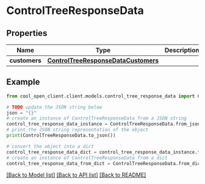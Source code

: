 # ControlTreeResponseData


## Properties

Name | Type | Description | Notes
------------ | ------------- | ------------- | -------------
**customers** | [**ControlTreeResponseDataCustomers**](ControlTreeResponseDataCustomers.md) |  | [optional] 

## Example

```python
from cool_open_client.client.models.control_tree_response_data import ControlTreeResponseData

# TODO update the JSON string below
json = "{}"
# create an instance of ControlTreeResponseData from a JSON string
control_tree_response_data_instance = ControlTreeResponseData.from_json(json)
# print the JSON string representation of the object
print(ControlTreeResponseData.to_json())

# convert the object into a dict
control_tree_response_data_dict = control_tree_response_data_instance.to_dict()
# create an instance of ControlTreeResponseData from a dict
control_tree_response_data_from_dict = ControlTreeResponseData.from_dict(control_tree_response_data_dict)
```
[[Back to Model list]](../README.md#documentation-for-models) [[Back to API list]](../README.md#documentation-for-api-endpoints) [[Back to README]](../README.md)


